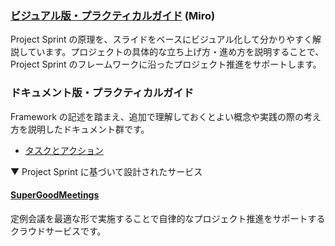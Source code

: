 ### [**ビジュアル版・プラクティカルガイド**](https://miro.com/app/board/uXjVMX-zl6s=/) (Miro)

Project Sprint の原理を、スライドをベースにビジュアル化して分かりやすく解説しています。プロジェクトの具体的な立ち上げ方・進め方を説明することで、Project Sprint のフレームワークに沿ったプロジェクト推進をサポートします。

### ドキュメント版・プラクティカルガイド

Framework の記述を踏まえ、追加で理解しておくとよい概念や実践の際の考え方を説明したドキュメント群です。

- [タスクとアクション](task_and_action.md)


▼ Project Sprint に基づいて設計されたサービス

#### [**SuperGoodMeetings**](https://supergoodmeetings.com/)

定例会議を最適な形で実施することで自律的なプロジェクト推進をサポートするクラウドサービスです。

